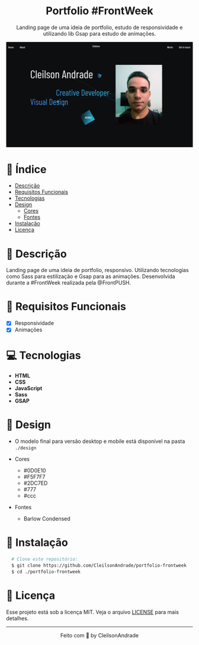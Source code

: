 <div align="center">
  <h1>Portfolio #FrontWeek</h1>
  <p>Landing page de uma ideia de portfolio, estudo de responsividade e utilizando lib Gsap para estudo de animações.</p>
  <img src="./design/desktop.png" alt="Logo" width="800">
</div>

# 📒 Índice
* [Descrição](#descrição)
* [Requisitos Funcionais](#requisitos)
* [Tecnologias](#tecnologias)
* [Design](#design)
  * [Cores](#cores)
  * [Fontes](#fontes)
* [Instalação](#instalação)
* [Licença](#licença)

# 📃 <span id="descrição">Descrição</span>
Landing page de uma ideia de portfolio, responsivo. Utilizando tecnologias como Sass para estilização e Gsap para as animações. Desenvolvida durante a #FrontWeek realizada pela @FrontPUSH.

# 📌 <span id="requisitos">Requisitos Funcionais</span>
- [x] Responsividade<br>
- [x] Animações<br>

# 💻 <span id="tecnologias">Tecnologias</span>
- **HTML**
- **CSS**
- **JavaScript**
- **Sass**
- **GSAP**

# 🎨 <span id="design">Design</span>
- O modelo final para versão desktop e mobile está disponível na pasta `./design`

- <span id="cores">Cores<br></span>
  * #0D0E10<br>
  * #F5F7F7<br>
  * #2DC7ED<br>
  * #777<br>
  * #ccc<br>

- <span id="fontes">Fontes<br></span>
  * Barlow Condensed

# 🚀 <span id="instalação">Instalação</span>
```bash
  # Clone este repositório:
  $ git clone https://github.com/CleilsonAndrade/portfolio-frontweek
  $ cd ./portfolio-frontweek
```

# 📝 <span id="licença">Licença</span>
Esse projeto está sob a licença MIT. Veja o arquivo [LICENSE](LICENSE) para mais detalhes.

---

<p align="center">
  Feito com 💜 by CleilsonAndrade
</p>
